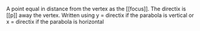 A point equal in distance from the vertex as the [[focus]]. The directix is [[p]] away the vertex. Written using y = directix if the parabola is vertical or x = directix if the parabola is horizontal